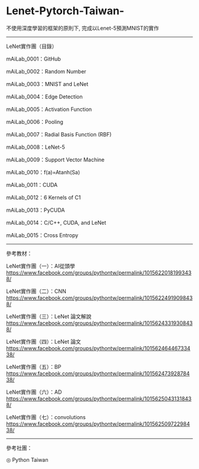 # Lenet-Pytorch-Taiwan-
不使用深度學習的框架的原則下, 完成以Lenet-5預測MNIST的實作

----- 

LeNet實作團（目錄） 

mAiLab_0001：GitHub 

mAiLab_0002：Random Number 

mAiLab_0003：MNIST and LeNet 

mAiLab_0004：Edge Detection 

mAiLab_0005：Activation Function 

mAiLab_0006：Pooling 

mAiLab_0007：Radial Basis Function (RBF)

mAiLab_0008：LeNet-5 

mAiLab_0009：Support Vector Machine 

mAiLab_0010：f(a)=Atanh(Sa) 

mAiLab_0011：CUDA 

mAiLab_0012：6 Kernels of C1 

mAiLab_0013：PyCUDA 

mAiLab_0014：C/C++, CUDA, and LeNet 

mAiLab_0015：Cross Entropy 

-----

參考教材：

LeNet實作團（一）：AI從頭學
https://www.facebook.com/groups/pythontw/permalink/10156220181993438/ 

LeNet實作團（二）：CNN
https://www.facebook.com/groups/pythontw/permalink/10156224919098438/ 

LeNet實作團（三）：LeNet 論文解說 
https://www.facebook.com/groups/pythontw/permalink/10156243319308438/ 

LeNet實作團（四）：LeNet 論文
https://www.facebook.com/groups/pythontw/permalink/10156246446733438/ 

LeNet實作團（五）：BP 
https://www.facebook.com/groups/pythontw/permalink/10156247392878438/ 

LeNet實作團（六）：AD 
https://www.facebook.com/groups/pythontw/permalink/10156250431318438/ 

LeNet實作團（七）：convolutions
https://www.facebook.com/groups/pythontw/permalink/10156250972298438/ 

-----

參考社團： 

◎ Python Taiwan
